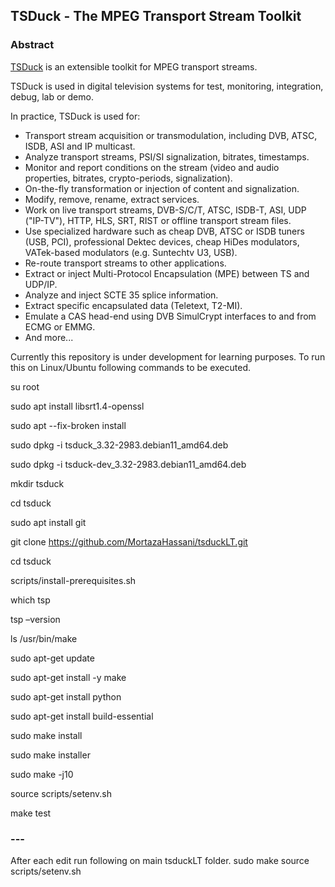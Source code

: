 ## TSDuck - The MPEG Transport Stream Toolkit

### Abstract

[TSDuck](https://tsduck.io/) is an extensible toolkit for MPEG transport streams.

TSDuck is used in digital television systems for test, monitoring, integration, debug, lab or demo.

In practice, TSDuck is used for:

- Transport stream acquisition or transmodulation, including DVB, ATSC, ISDB, ASI and IP multicast.
- Analyze transport streams, PSI/SI signalization, bitrates, timestamps.
- Monitor and report conditions on the stream (video and audio properties, bitrates, crypto-periods, signalization).
- On-the-fly transformation or injection of content and signalization.
- Modify, remove, rename, extract services.
- Work on live transport streams, DVB-S/C/T, ATSC, ISDB-T, ASI, UDP ("IP-TV"), HTTP, HLS, SRT, RIST or offline transport stream files.
- Use specialized hardware such as cheap DVB, ATSC or ISDB tuners (USB, PCI), professional Dektec devices, cheap HiDes modulators, VATek-based modulators (e.g. Suntechtv U3, USB).
- Re-route transport streams to other applications.
- Extract or inject Multi-Protocol Encapsulation (MPE) between TS and UDP/IP.
- Analyze and inject SCTE 35 splice information.
- Extract specific encapsulated data (Teletext, T2-MI).
- Emulate a CAS head-end using DVB SimulCrypt interfaces to and from ECMG or EMMG.
- And more...


Currently this repository is under development for learning purposes.
To run this on Linux/Ubuntu following commands to be executed.

su root

sudo apt install libsrt1.4-openssl

sudo apt --fix-broken install

sudo dpkg -i tsduck_3.32-2983.debian11_amd64.deb

sudo dpkg -i tsduck-dev_3.32-2983.debian11_amd64.deb

mkdir tsduck

cd tsduck

sudo apt install git

git clone https://github.com/MortazaHassani/tsduckLT.git

cd tsduck

scripts/install-prerequisites.sh

which tsp

tsp –version


ls /usr/bin/make

sudo apt-get update

sudo apt-get install -y make 

sudo apt-get install python

sudo apt-get install build-essential

sudo make install

sudo make installer

sudo make -j10

source scripts/setenv.sh

make test




### ---

After each edit run following on main tsduckLT folder.
sudo make
source scripts/setenv.sh


